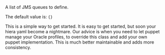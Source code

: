 A list of JMS queues to define.

The default value is: `{}`

This is a simple way to get started. It is easy to get started, but soon your hiera yaml become a nightmare. Our advice is when you need to let puppet manage your Oracle profiles, to override this class and add your own puppet implementation. This is much better maintainable and adds more consistency.

